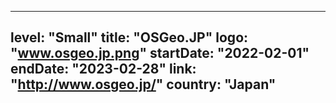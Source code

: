 
---
level: "Small"
title: "OSGeo.JP"
logo: "www.osgeo.jp.png"
startDate: "2022-02-01"
endDate: "2023-02-28"
link: "http://www.osgeo.jp/"
country: "Japan"
---
